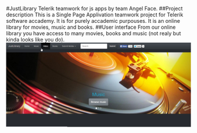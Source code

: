 #JustLibrary
Telerik teamwork for js apps by team Angel Face.
##Project description
This is a Single Page Applivation teamwork project for Telerik software accademy. It is for purely accademic purpouses. It is an online library for movies, music and books.
##User interface
From our online library you have access to many movies, books and music (not realy but kinda looks like you do).
![start screen](https://raw.githubusercontent.com/TeamAngelFace-Telerik/JustLibrary/master/screenshots/home.jpg)